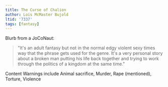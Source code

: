 ```yaml
---
title: The Curse of Chalion
author: Lois McMaster Bujold
ltid: '7337'
tags: [fantasy]
---
```


Blurb from a JoCoNaut:

> "It's an adult fantasy but not in the normal edgy violent sexy times way that
> the phrase gets used for the genre. It's a very personal story about a broken
> man putting his life back together and trying to work through the politics of
> a kingdom at the same time."

Content Warnings include Animal sacrifice, Murder, Rape (mentioned), Torture,
Violence
